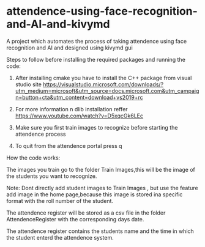 # attendence-using-face-recognition-and-AI-and-kivymd
A project which automates the process of taking attendence using face recognition and AI and designed using kivymd gui



Steps to follow before installing the required packages and running the code:


1) After installing cmake you have to install the C++ package from visual studio site
https://visualstudio.microsoft.com/downloads/?utm_medium=microsoft&utm_source=docs.microsoft.com&utm_campaign=button+cta&utm_content=download+vs2019+rc


2) For more information n dlib installation  reffer https://www.youtube.com/watch?v=D5xqcGk6LEc


3) Make sure you first train images to recognize before starting the attendence process

4) To quit from the attendence portal press q 


How the code works:

  The images you train go to the folder Train Images,this will be the image of the students you want to recognize.

  Note: Dont directly add student images to Train Images , but use the feature add image in the home page,because this image is stored ina specific format with the roll number of   the student.

  The attendence register will be stored as a csv file in the folder AttendenceRegister with the corresponding days date.

  The attendence register contains the students name and the time in which the student enterd the attendence system.

